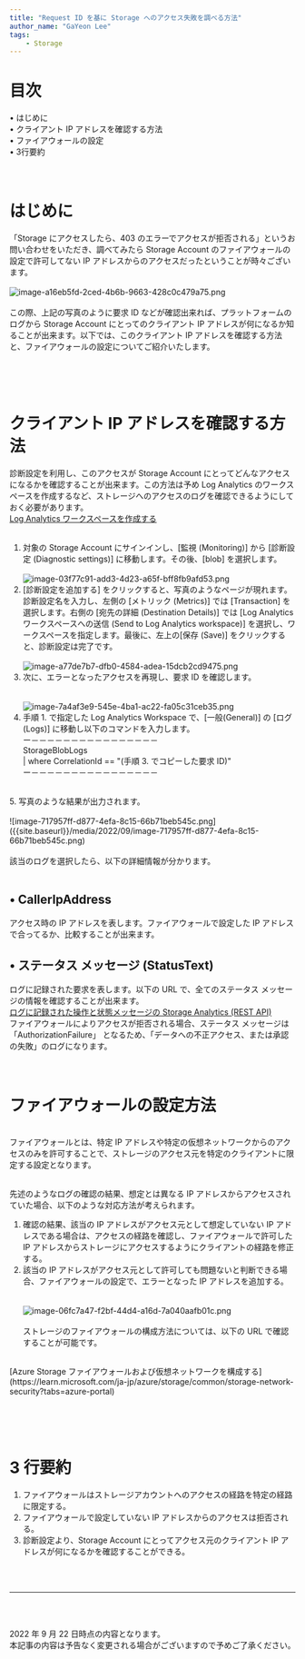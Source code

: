 ```yaml
---
title: "Request ID を基に Storage へのアクセス失敗を調べる方法"
author_name: "GaYeon Lee"
tags:
    - Storage
---
```


# 目次<br>
• はじめに<br>
• クライアント IP アドレスを確認する方法<br>
• ファイアウォールの設定<br>
• 3行要約<br>
<br><br>

# はじめに<br>
「Storage にアクセスしたら、403 のエラーでアクセスが拒否される」というお問い合わせをいただき、調べてみたら Storage Account のファイアウォールの設定で許可してない IP アドレスからのアクセスだったということが時々ございます。<br><br>
![image-a16eb5fd-2ced-4b6b-9663-428c0c479a75.png]({{site.baseurl}}/media/2022/09/image-a16eb5fd-2ced-4b6b-9663-428c0c479a75.png)<br><br>
この際、上記の写真のように要求 ID などが確認出来れば、プラットフォームのログから Storage Account にとってのクライアント IP アドレスが何になるか知ることが出来ます。以下では、このクライアント IP アドレスを確認する方法と、ファイアウォールの設定についてご紹介いたします。<br>

<br><br><br>

# クライアント IP アドレスを確認する方法<br>
診断設定を利用し、このアクセスが Storage Account にとってどんなアクセスになるかを確認することが出来ます。この方法は予め Log Analytics のワークスペースを作成するなど、ストレージへのアクセスのログを確認できるようにしておく必要があります。<br>
[Log Analytics ワークスペースを作成する](https://learn.microsoft.com/ja-jp/azure/azure-monitor/logs/quick-create-workspace?tabs=azure-portal)<br><br>

1. 対象の Storage Account にサインインし、[監視 (Monitoring)] から [診断設定 (Diagnostic settings)] に移動します。その後、[blob] を選択します。
<br><br>
![image-03f77c91-add3-4d23-a65f-bff8fb9afd53.png]({{site.baseurl}}/media/2022/09/image-03f77c91-add3-4d23-a65f-bff8fb9afd53.png)<br>
2. [診断設定を追加する] をクリックすると、写真のようなページが現れます。診断設定名を入力し、左側の [メトリック (Metrics)] では [Transaction] を選択します。右側の [宛先の詳細 (Destination Details)] では [Log Analytics ワークスペースへの送信 (Send to Log Analytics workspace)] を選択し、ワークスペースを指定します。最後に、左上の[保存 (Save)] をクリックすると、診断設定は完了です。
<br><br>
![image-a77de7b7-dfb0-4584-adea-15dcb2cd9475.png]({{site.baseurl}}/media/2022/09/image-a77de7b7-dfb0-4584-adea-15dcb2cd9475.png)<br>
3. 次に、エラーとなったアクセスを再現し、要求 ID を確認します。<br>
<br><br>
![image-7a4af3e9-545e-4ba1-ac22-fa05c31ceb35.png]({{site.baseurl}}/media/2022/09/image-7a4af3e9-545e-4ba1-ac22-fa05c31ceb35.png)<br>
4. 手順 1. で指定した Log Analytics Workspace で、[一般(General)] の [ログ(Logs)] に移動し以下のコマンドを入力します。<br>
	ー－－－－－－－－－－－－－－－－<br>
	StorageBlobLogs<br>
	| where CorrelationId == "(手順 3. でコピーした要求 ID)"<br>
	ー－－－－－－－－－－－－－－－－<br>
<br>
5. 写真のような結果が出力されます。
<br><br>
![image-717957ff-d877-4efa-8c15-66b71beb545c.png]({{site.baseurl}}/media/2022/09/image-717957ff-d877-4efa-8c15-66b71beb545c.png)<br><br>
該当のログを選択したら、以下の詳細情報が分かります。<br><br>

## • CallerIpAddress<br>
アクセス時の IP アドレスを表します。ファイアウォールで設定した IP アドレスで合ってるか、比較することが出来ます。<br>
## • ステータス メッセージ (StatusText) <br>
ログに記録された要求を表します。以下の URL で、全てのステータス メッセージの情報を確認することが出来ます。<br>
[ログに記録された操作と状態メッセージの Storage Analytics (REST API)](https://learn.microsoft.com/ja-jp/rest/api/storageservices/storage-analytics-logged-operations-and-status-messages) <br>
ファイアウォールによりアクセスが拒否される場合、ステータス メッセージは 「AuthorizationFailure」 となるため、「データへの不正アクセス、または承認の失敗」のログになります。
<br><br><br>

# ファイアウォールの設定方法
<br>
ファイアウォールとは、特定 IP アドレスや特定の仮想ネットワークからのアクセスのみを許可することで、ストレージのアクセス元を特定のクライアントに限定する設定となります。<br><br>

先述のようなログの確認の結果、想定とは異なる IP アドレスからアクセスされていた場合、以下のような対応方法が考えられます。<br>

1. 確認の結果、該当の IP アドレスがアクセス元として想定していない IP アドレスである場合は、アクセスの経路を確認し、ファイアウォールで許可した  IP アドレスからストレージにアクセスするようにクライアントの経路を修正する。<br>
2. 該当の IP アドレスがアクセス元として許可しても問題ないと判断できる場合、ファイアウォールの設定で、エラーとなった IP アドレスを追加する。<br>
<br><br>
![image-06fc7a47-f2bf-44d4-a16d-7a040aafb01c.png]({{site.baseurl}}/media/2022/09/image-06fc7a47-f2bf-44d4-a16d-7a040aafb01c.png)
<br><br>
ストレージのファイアウォールの構成方法については、以下の URL で確認することが可能です。
<br>
[Azure Storage ファイアウォールおよび仮想ネットワークを構成する](https://learn.microsoft.com/ja-jp/azure/storage/common/storage-network-security?tabs=azure-portal)


<br><br><br>
# 3 行要約<br>
1. ファイアウォールはストレージアカウントへのアクセスの経路を特定の経路に限定する。<br>
2. ファイアウォールで設定していない IP アドレスからのアクセスは拒否される。<br>
3. 診断設定より、Storage Account にとってアクセス元のクライアント IP アドレスが何になるかを確認することができる。<br>

<br><br>

---

<br>
<br>

2022 年 9 月 22 日時点の内容となります。<br>
本記事の内容は予告なく変更される場合がございますので予めご了承ください。

<br>
<br>

